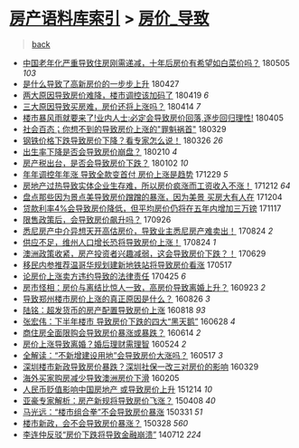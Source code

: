[房产语料库索引](../../README.md)  > [房价_导致](房价_导致.md)
====
> [back](../README.md)

- [中国老年化严重导致住房刚需递减，十年后房价有希望如白菜价吗？](http://jkwz.applinzi.com/ittc/7099758263916823568.html#%E4%B8%AD%E5%9B%BD%E8%80%81%E5%B9%B4%E5%8C%96%E4%B8%A5%E9%87%8D%E5%AF%BC%E8%87%B4%E4%BD%8F%E6%88%BF%E5%88%9A%E9%9C%80%E9%80%92%E5%87%8F%EF%BC%8C%E5%8D%81%E5%B9%B4%E5%90%8E%E6%88%BF%E4%BB%B7%E6%9C%89%E5%B8%8C%E6%9C%9B%E5%A6%82%E7%99%BD%E8%8F%9C%E4%BB%B7%E5%90%97%EF%BC%9F) 180505 *103* 
- [是什么导致了高新房价的一步步上升](http://jkwz.applinzi.com/ittc/7096706992762782736.html#%E6%98%AF%E4%BB%80%E4%B9%88%E5%AF%BC%E8%87%B4%E4%BA%86%E9%AB%98%E6%96%B0%E6%88%BF%E4%BB%B7%E7%9A%84%E4%B8%80%E6%AD%A5%E6%AD%A5%E4%B8%8A%E5%8D%87) 180427  
- [两大原因导致房价难降，楼市调控该加码了](http://jkwz.applinzi.com/ittc/7093785980756820999.html#%E4%B8%A4%E5%A4%A7%E5%8E%9F%E5%9B%A0%E5%AF%BC%E8%87%B4%E6%88%BF%E4%BB%B7%E9%9A%BE%E9%99%8D%EF%BC%8C%E6%A5%BC%E5%B8%82%E8%B0%83%E6%8E%A7%E8%AF%A5%E5%8A%A0%E7%A0%81%E4%BA%86) 180419 *6* 
- [三大原因导致买房难，房价还将上涨吗？](http://jkwz.applinzi.com/ittc/7091591864279106576.html#%E4%B8%89%E5%A4%A7%E5%8E%9F%E5%9B%A0%E5%AF%BC%E8%87%B4%E4%B9%B0%E6%88%BF%E9%9A%BE%EF%BC%8C%E6%88%BF%E4%BB%B7%E8%BF%98%E5%B0%86%E4%B8%8A%E6%B6%A8%E5%90%97%EF%BC%9F) 180414 *7* 
- [楼市暴风雨就要来了!业内人士:必定会导致房价回落,逐步回归理性!](http://jkwz.applinzi.com/ittc/7088588943161558022.html#%E6%A5%BC%E5%B8%82%E6%9A%B4%E9%A3%8E%E9%9B%A8%E5%B0%B1%E8%A6%81%E6%9D%A5%E4%BA%86%21%E4%B8%9A%E5%86%85%E4%BA%BA%E5%A3%AB%3A%E5%BF%85%E5%AE%9A%E4%BC%9A%E5%AF%BC%E8%87%B4%E6%88%BF%E4%BB%B7%E5%9B%9E%E8%90%BD%2C%E9%80%90%E6%AD%A5%E5%9B%9E%E5%BD%92%E7%90%86%E6%80%A7%21) 180405  
- [社会百态；你想不到的导致房价上涨的&quot;罪魁祸首&quot;](http://jkwz.applinzi.com/ittc/7085800087441900561.html#%E7%A4%BE%E4%BC%9A%E7%99%BE%E6%80%81%EF%BC%9B%E4%BD%A0%E6%83%B3%E4%B8%8D%E5%88%B0%E7%9A%84%E5%AF%BC%E8%87%B4%E6%88%BF%E4%BB%B7%E4%B8%8A%E6%B6%A8%E7%9A%84%26quot%3B%E7%BD%AA%E9%AD%81%E7%A5%B8%E9%A6%96%26quot%3B) 180329  
- [钢铁价格下跌导致房价下降？看专家怎么说！](http://jkwz.applinzi.com/ittc/7084840552896136209.html#%E9%92%A2%E9%93%81%E4%BB%B7%E6%A0%BC%E4%B8%8B%E8%B7%8C%E5%AF%BC%E8%87%B4%E6%88%BF%E4%BB%B7%E4%B8%8B%E9%99%8D%EF%BC%9F%E7%9C%8B%E4%B8%93%E5%AE%B6%E6%80%8E%E4%B9%88%E8%AF%B4%EF%BC%81) 180326 *26* 
- [出生率下降是否会导致房价崩盘？](http://jkwz.applinzi.com/ittc/7068566605632373777.html#%E5%87%BA%E7%94%9F%E7%8E%87%E4%B8%8B%E9%99%8D%E6%98%AF%E5%90%A6%E4%BC%9A%E5%AF%BC%E8%87%B4%E6%88%BF%E4%BB%B7%E5%B4%A9%E7%9B%98%EF%BC%9F) 180210 *4* 
- [房产税出台，是否会导致房价下跌？](http://jkwz.applinzi.com/ittc/7053920860388197383.html#%E6%88%BF%E4%BA%A7%E7%A8%8E%E5%87%BA%E5%8F%B0%EF%BC%8C%E6%98%AF%E5%90%A6%E4%BC%9A%E5%AF%BC%E8%87%B4%E6%88%BF%E4%BB%B7%E4%B8%8B%E8%B7%8C%EF%BC%9F) 180102 *10* 
- [年年调控年年涨 导致全款变首付 房价上涨是趋势](http://jkwz.applinzi.com/ittc/7052617844267680785.html#%E5%B9%B4%E5%B9%B4%E8%B0%83%E6%8E%A7%E5%B9%B4%E5%B9%B4%E6%B6%A8+%E5%AF%BC%E8%87%B4%E5%85%A8%E6%AC%BE%E5%8F%98%E9%A6%96%E4%BB%98+%E6%88%BF%E4%BB%B7%E4%B8%8A%E6%B6%A8%E6%98%AF%E8%B6%8B%E5%8A%BF) 171229 *5* 
- [房地产过热导致实体企业生存难，所以房价疯涨而工资收入不涨！](http://jkwz.applinzi.com/ittc/7045954448822633489.html#%E6%88%BF%E5%9C%B0%E4%BA%A7%E8%BF%87%E7%83%AD%E5%AF%BC%E8%87%B4%E5%AE%9E%E4%BD%93%E4%BC%81%E4%B8%9A%E7%94%9F%E5%AD%98%E9%9A%BE%EF%BC%8C%E6%89%80%E4%BB%A5%E6%88%BF%E4%BB%B7%E7%96%AF%E6%B6%A8%E8%80%8C%E5%B7%A5%E8%B5%84%E6%94%B6%E5%85%A5%E4%B8%8D%E6%B6%A8%EF%BC%81) 171212 *64* 
- [盘点那些因为景点美导致房价蹭蹭的暴涨，因为美景 买房大有人在](http://jkwz.applinzi.com/ittc/7043298999778411536.html#%E7%9B%98%E7%82%B9%E9%82%A3%E4%BA%9B%E5%9B%A0%E4%B8%BA%E6%99%AF%E7%82%B9%E7%BE%8E%E5%AF%BC%E8%87%B4%E6%88%BF%E4%BB%B7%E8%B9%AD%E8%B9%AD%E7%9A%84%E6%9A%B4%E6%B6%A8%EF%BC%8C%E5%9B%A0%E4%B8%BA%E7%BE%8E%E6%99%AF+%E4%B9%B0%E6%88%BF%E5%A4%A7%E6%9C%89%E4%BA%BA%E5%9C%A8) 171204  
- [贷款利率4%会导致房价降低，但平均房价仍将在五年内增加三万镑](http://jkwz.applinzi.com/ittc/7036914762041000976.html#%E8%B4%B7%E6%AC%BE%E5%88%A9%E7%8E%874%25%E4%BC%9A%E5%AF%BC%E8%87%B4%E6%88%BF%E4%BB%B7%E9%99%8D%E4%BD%8E%EF%BC%8C%E4%BD%86%E5%B9%B3%E5%9D%87%E6%88%BF%E4%BB%B7%E4%BB%8D%E5%B0%86%E5%9C%A8%E4%BA%94%E5%B9%B4%E5%86%85%E5%A2%9E%E5%8A%A0%E4%B8%89%E4%B8%87%E9%95%91) 171117  
- [限售政策后，会导致房价飙升吗？](http://jkwz.applinzi.com/ittc/7017659577146016785.html#%E9%99%90%E5%94%AE%E6%94%BF%E7%AD%96%E5%90%8E%EF%BC%8C%E4%BC%9A%E5%AF%BC%E8%87%B4%E6%88%BF%E4%BB%B7%E9%A3%99%E5%8D%87%E5%90%97%EF%BC%9F) 170926  
- [悉尼房产中介异想天开高估房价，导致业主悉尼房产难卖出！](http://jkwz.applinzi.com/ittc/7005394757831099408.html#%E6%82%89%E5%B0%BC%E6%88%BF%E4%BA%A7%E4%B8%AD%E4%BB%8B%E5%BC%82%E6%83%B3%E5%A4%A9%E5%BC%80%E9%AB%98%E4%BC%B0%E6%88%BF%E4%BB%B7%EF%BC%8C%E5%AF%BC%E8%87%B4%E4%B8%9A%E4%B8%BB%E6%82%89%E5%B0%BC%E6%88%BF%E4%BA%A7%E9%9A%BE%E5%8D%96%E5%87%BA%EF%BC%81) 170824 *2* 
- [供应不足，维州人口增长恐将导致房价上涨！](http://jkwz.applinzi.com/ittc/7005388286816945168.html#%E4%BE%9B%E5%BA%94%E4%B8%8D%E8%B6%B3%EF%BC%8C%E7%BB%B4%E5%B7%9E%E4%BA%BA%E5%8F%A3%E5%A2%9E%E9%95%BF%E6%81%90%E5%B0%86%E5%AF%BC%E8%87%B4%E6%88%BF%E4%BB%B7%E4%B8%8A%E6%B6%A8%EF%BC%81) 170824 *1* 
- [澳洲政策收紧，房产投资者兴趣减弱，这会导致房价下跌？！](http://jkwz.applinzi.com/ittc/6984602322100290565.html#%E6%BE%B3%E6%B4%B2%E6%94%BF%E7%AD%96%E6%94%B6%E7%B4%A7%EF%BC%8C%E6%88%BF%E4%BA%A7%E6%8A%95%E8%B5%84%E8%80%85%E5%85%B4%E8%B6%A3%E5%87%8F%E5%BC%B1%EF%BC%8C%E8%BF%99%E4%BC%9A%E5%AF%BC%E8%87%B4%E6%88%BF%E4%BB%B7%E4%B8%8B%E8%B7%8C%EF%BC%9F%EF%BC%81) 170629  
- [移民内参推荐温哥华规划建新地铁站将导致房价看涨](http://jkwz.applinzi.com/ittc/6968664552056030212.html#%E7%A7%BB%E6%B0%91%E5%86%85%E5%8F%82%E6%8E%A8%E8%8D%90%E6%B8%A9%E5%93%A5%E5%8D%8E%E8%A7%84%E5%88%92%E5%BB%BA%E6%96%B0%E5%9C%B0%E9%93%81%E7%AB%99%E5%B0%86%E5%AF%BC%E8%87%B4%E6%88%BF%E4%BB%B7%E7%9C%8B%E6%B6%A8) 170517  
- [论房价上涨卖方违约导致的法律责任](http://jkwz.applinzi.com/ittc/6960482347752358916.html#%E8%AE%BA%E6%88%BF%E4%BB%B7%E4%B8%8A%E6%B6%A8%E5%8D%96%E6%96%B9%E8%BF%9D%E7%BA%A6%E5%AF%BC%E8%87%B4%E7%9A%84%E6%B3%95%E5%BE%8B%E8%B4%A3%E4%BB%BB) 170425 *6* 
- [房市怪相：房价与离结比惊人一致，高房价导致离婚上升？](http://jkwz.applinzi.com/ittc/6881114662384436228.html#%E6%88%BF%E5%B8%82%E6%80%AA%E7%9B%B8%EF%BC%9A%E6%88%BF%E4%BB%B7%E4%B8%8E%E7%A6%BB%E7%BB%93%E6%AF%94%E6%83%8A%E4%BA%BA%E4%B8%80%E8%87%B4%EF%BC%8C%E9%AB%98%E6%88%BF%E4%BB%B7%E5%AF%BC%E8%87%B4%E7%A6%BB%E5%A9%9A%E4%B8%8A%E5%8D%87%EF%BC%9F) 160923 *2* 
- [导致郑州楼市房价上涨的真正原因是什么？](http://jkwz.applinzi.com/ittc/6870718262396060676.html#%E5%AF%BC%E8%87%B4%E9%83%91%E5%B7%9E%E6%A5%BC%E5%B8%82%E6%88%BF%E4%BB%B7%E4%B8%8A%E6%B6%A8%E7%9A%84%E7%9C%9F%E6%AD%A3%E5%8E%9F%E5%9B%A0%E6%98%AF%E4%BB%80%E4%B9%88%EF%BC%9F) 160826 *3* 
- [陆铭：超发货币的房产配置导致房价上涨](http://jkwz.applinzi.com/ittc/6867700040751121413.html#%E9%99%86%E9%93%AD%EF%BC%9A%E8%B6%85%E5%8F%91%E8%B4%A7%E5%B8%81%E7%9A%84%E6%88%BF%E4%BA%A7%E9%85%8D%E7%BD%AE%E5%AF%BC%E8%87%B4%E6%88%BF%E4%BB%B7%E4%B8%8A%E6%B6%A8) 160818 *93* 
- [张宏伟：下半年楼市 导致房价下跌的四大“黑天鹅”](http://jkwz.applinzi.com/ittc/6848842550571697156.html#%E5%BC%A0%E5%AE%8F%E4%BC%9F%EF%BC%9A%E4%B8%8B%E5%8D%8A%E5%B9%B4%E6%A5%BC%E5%B8%82+%E5%AF%BC%E8%87%B4%E6%88%BF%E4%BB%B7%E4%B8%8B%E8%B7%8C%E7%9A%84%E5%9B%9B%E5%A4%A7%E2%80%9C%E9%BB%91%E5%A4%A9%E9%B9%85%E2%80%9D) 160628 *4* 
- [商住房全面限购会导致房价暴涨或暴跌？](http://jkwz.applinzi.com/ittc/6843583165888988165.html#%E5%95%86%E4%BD%8F%E6%88%BF%E5%85%A8%E9%9D%A2%E9%99%90%E8%B4%AD%E4%BC%9A%E5%AF%BC%E8%87%B4%E6%88%BF%E4%BB%B7%E6%9A%B4%E6%B6%A8%E6%88%96%E6%9A%B4%E8%B7%8C%EF%BC%9F) 160614 *2* 
- [房价上涨导致离婚？婚后理财需理智](http://jkwz.applinzi.com/ittc/6835830551285859332.html#%E6%88%BF%E4%BB%B7%E4%B8%8A%E6%B6%A8%E5%AF%BC%E8%87%B4%E7%A6%BB%E5%A9%9A%EF%BC%9F%E5%A9%9A%E5%90%8E%E7%90%86%E8%B4%A2%E9%9C%80%E7%90%86%E6%99%BA) 160524 *2* 
- [全解读：“不新增建设用地”会导致房价大涨吗？](http://jkwz.applinzi.com/ittc/6833271921848091653.html#%E5%85%A8%E8%A7%A3%E8%AF%BB%EF%BC%9A%E2%80%9C%E4%B8%8D%E6%96%B0%E5%A2%9E%E5%BB%BA%E8%AE%BE%E7%94%A8%E5%9C%B0%E2%80%9D%E4%BC%9A%E5%AF%BC%E8%87%B4%E6%88%BF%E4%BB%B7%E5%A4%A7%E6%B6%A8%E5%90%97%EF%BC%9F) 160517 *3* 
- [深圳楼市新政导致房价暴跌？深圳社保一改三对房价的影响](http://jkwz.applinzi.com/ittc/6815048860275573764.html#%E6%B7%B1%E5%9C%B3%E6%A5%BC%E5%B8%82%E6%96%B0%E6%94%BF%E5%AF%BC%E8%87%B4%E6%88%BF%E4%BB%B7%E6%9A%B4%E8%B7%8C%EF%BC%9F%E6%B7%B1%E5%9C%B3%E7%A4%BE%E4%BF%9D%E4%B8%80%E6%94%B9%E4%B8%89%E5%AF%B9%E6%88%BF%E4%BB%B7%E7%9A%84%E5%BD%B1%E5%93%8D) 160329  
- [海外买家购房减少导致澳洲房价下滑](http://jkwz.applinzi.com/ittc/6795296774713508869.html#%E6%B5%B7%E5%A4%96%E4%B9%B0%E5%AE%B6%E8%B4%AD%E6%88%BF%E5%87%8F%E5%B0%91%E5%AF%BC%E8%87%B4%E6%BE%B3%E6%B4%B2%E6%88%BF%E4%BB%B7%E4%B8%8B%E6%BB%91) 160205  
- [人民币贬值影响中国房地产 或导致房价上升](http://jkwz.applinzi.com/ittc/6775674208457851909.html#%E4%BA%BA%E6%B0%91%E5%B8%81%E8%B4%AC%E5%80%BC%E5%BD%B1%E5%93%8D%E4%B8%AD%E5%9B%BD%E6%88%BF%E5%9C%B0%E4%BA%A7+%E6%88%96%E5%AF%BC%E8%87%B4%E6%88%BF%E4%BB%B7%E4%B8%8A%E5%8D%87) 151214 *10* 
- [亚豪专家解析：房产新规将导致房价飞涨？](http://jkwz.applinzi.com/ittc/547650611403112239.html#%E4%BA%9A%E8%B1%AA%E4%B8%93%E5%AE%B6%E8%A7%A3%E6%9E%90%EF%BC%9A%E6%88%BF%E4%BA%A7%E6%96%B0%E8%A7%84%E5%B0%86%E5%AF%BC%E8%87%B4%E6%88%BF%E4%BB%B7%E9%A3%9E%E6%B6%A8%EF%BC%9F) 150408 *40* 
- [马光远：“楼市组合拳”不会导致房价暴涨](http://jkwz.applinzi.com/ittc/547650611402254006.html#%E9%A9%AC%E5%85%89%E8%BF%9C%EF%BC%9A%E2%80%9C%E6%A5%BC%E5%B8%82%E7%BB%84%E5%90%88%E6%8B%B3%E2%80%9D%E4%B8%8D%E4%BC%9A%E5%AF%BC%E8%87%B4%E6%88%BF%E4%BB%B7%E6%9A%B4%E6%B6%A8) 150331 *51* 
- [楼市新政，会不会导致房价暴涨？](http://jkwz.applinzi.com/ittc/547650611401075632.html#%E6%A5%BC%E5%B8%82%E6%96%B0%E6%94%BF%EF%BC%8C%E4%BC%9A%E4%B8%8D%E4%BC%9A%E5%AF%BC%E8%87%B4%E6%88%BF%E4%BB%B7%E6%9A%B4%E6%B6%A8%EF%BC%9F) 150328 *560* 
- [李连仲反驳“房价下跌将导致金融崩溃”](http://jkwz.applinzi.com/ittc/547650611369693321.html#%E6%9D%8E%E8%BF%9E%E4%BB%B2%E5%8F%8D%E9%A9%B3%E2%80%9C%E6%88%BF%E4%BB%B7%E4%B8%8B%E8%B7%8C%E5%B0%86%E5%AF%BC%E8%87%B4%E9%87%91%E8%9E%8D%E5%B4%A9%E6%BA%83%E2%80%9D) 140712 *224* 

